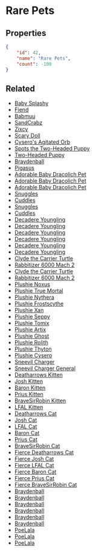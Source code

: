 # Rare Pets

<no description available>

## Properties

```json
{
    "id": 42,
    "name": "Rare Pets",
    "count": -100
}
```

## Related

- [Baby Splashy](../items/1047-baby-splashy.md)
- [Fiend](../items/1048-fiend.md)
- [Babmuu](../items/1316-babmuu.md)
- [SandCrabz](../items/1456-sandcrabz.md)
- [Zixcy](../items/1535-zixcy.md)
- [Scary Doll](../items/1665-scary-doll.md)
- [Cysero's Agitated Orb](../items/2165-cysero-s-agitated-orb.md)
- [Spots the Two-Headed Puppy](../items/2425-spots-the-two-headed-puppy.md)
- [Two-Headed Puppy](../items/2426-two-headed-puppy.md)
- [Braydenball](../items/2423-braydenball.md)
- [Pigasus](../items/2443-pigasus.md)
- [Adorable Baby Dracolich Pet](../items/3446-adorable-baby-dracolich-pet.md)
- [Adorable Baby Dracolich Pet](../items/3448-adorable-baby-dracolich-pet.md)
- [Adorable Baby Dracolich Pet](../items/3473-adorable-baby-dracolich-pet.md)
- [Snuggles](../items/3851-snuggles.md)
- [Cuddles](../items/3852-cuddles.md)
- [Snuggles](../items/3853-snuggles.md)
- [Cuddles](../items/3854-cuddles.md)
- [Decadere Youngling](../items/4229-decadere-youngling.md)
- [Decadere Youngling](../items/4230-decadere-youngling.md)
- [Decadere Youngling](../items/4231-decadere-youngling.md)
- [Decadere Youngling](../items/4232-decadere-youngling.md)
- [Decadere Youngling](../items/4233-decadere-youngling.md)
- [Decadere Youngling](../items/4234-decadere-youngling.md)
- [Clyde the Carrier Turtle](../items/4386-clyde-the-carrier-turtle.md)
- [Rabbitizer 6000 Mach 2](../items/4387-rabbitizer-6000-mach-2.md)
- [Clyde the Carrier Turtle](../items/4390-clyde-the-carrier-turtle.md)
- [Rabbitizer 6000 Mach 2](../items/4391-rabbitizer-6000-mach-2.md)
- [Plushie Noxus](../items/4811-plushie-noxus.md)
- [Plushie True Mortal](../items/4810-plushie-true-mortal.md)
- [Plushie Nythera](../items/4809-plushie-nythera.md)
- [Plushie Frostscythe](../items/4808-plushie-frostscythe.md)
- [Plushie Xan](../items/4803-plushie-xan.md)
- [Plushie Seppy](../items/4802-plushie-seppy.md)
- [Plushie Tomix](../items/4913-plushie-tomix.md)
- [Plushie Artix](../items/4914-plushie-artix.md)
- [Plushie Ghost](../items/4915-plushie-ghost.md)
- [Plushie Rolith](../items/4916-plushie-rolith.md)
- [Plushie Thyton](../items/4917-plushie-thyton.md)
- [Plushie Cysero](../items/4918-plushie-cysero.md)
- [Sneevil Charger](../items/5016-sneevil-charger.md)
- [Sneevil Charger General](../items/5017-sneevil-charger-general.md)
- [Deatharrows Kitten](../items/7642-deatharrows-kitten.md)
- [Josh Kitten](../items/7643-josh-kitten.md)
- [Baron Kitten](../items/7644-baron-kitten.md)
- [Prius Kitten](../items/7645-prius-kitten.md)
- [BraveSirRobin Kitten](../items/7646-bravesirrobin-kitten.md)
- [LFAL Kitten](../items/7647-lfal-kitten.md)
- [Deatharrows Cat](../items/7648-deatharrows-cat.md)
- [Josh Cat](../items/7649-josh-cat.md)
- [LFAL Cat](../items/7650-lfal-cat.md)
- [Baron Cat](../items/7651-baron-cat.md)
- [Prius Cat](../items/7652-prius-cat.md)
- [BraveSirRobin Cat](../items/7653-bravesirrobin-cat.md)
- [Fierce Deatharrows Cat](../items/7654-fierce-deatharrows-cat.md)
- [Fierce Josh Cat](../items/7655-fierce-josh-cat.md)
- [Fierce LFAL Cat](../items/7656-fierce-lfal-cat.md)
- [Fierce Baron Cat](../items/7657-fierce-baron-cat.md)
- [Fierce Prius Cat](../items/7658-fierce-prius-cat.md)
- [Fierce BraveSirRobin Cat](../items/7659-fierce-bravesirrobin-cat.md)
- [Braydenball](../items/12930-braydenball.md)
- [Braydenball](../items/12931-braydenball.md)
- [Braydenball](../items/12932-braydenball.md)
- [Braydenball](../items/12933-braydenball.md)
- [Braydenball](../items/12934-braydenball.md)
- [Braydenball](../items/12935-braydenball.md)
- [PoeLala](../items/13947-poelala.md)
- [PoeLala](../items/13948-poelala.md)
- [PoeLala ](../items/13949-poelala.md)

